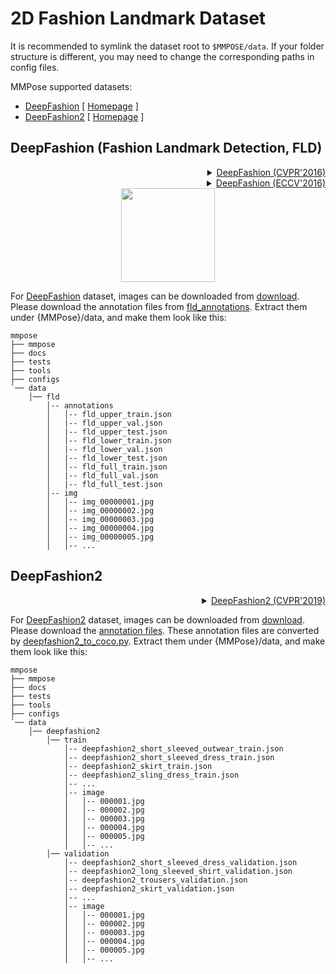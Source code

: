 # 2D Fashion Landmark Dataset

It is recommended to symlink the dataset root to `$MMPOSE/data`.
If your folder structure is different, you may need to change the corresponding paths in config files.

MMPose supported datasets:

- [DeepFashion](#deepfashion) \[ [Homepage](http://mmlab.ie.cuhk.edu.hk/projects/DeepFashion/LandmarkDetection.html) \]
- [DeepFashion2](#deepfashion2) \[ [Homepage](https://github.com/switchablenorms/DeepFashion2) \]

## DeepFashion (Fashion Landmark Detection, FLD)

<!-- [DATASET] -->

<details>
<summary align="right"><a href="http://openaccess.thecvf.com/content_cvpr_2016/html/Liu_DeepFashion_Powering_Robust_CVPR_2016_paper.html">DeepFashion (CVPR'2016)</a></summary>

```bibtex
@inproceedings{liuLQWTcvpr16DeepFashion,
 author = {Liu, Ziwei and Luo, Ping and Qiu, Shi and Wang, Xiaogang and Tang, Xiaoou},
 title = {DeepFashion: Powering Robust Clothes Recognition and Retrieval with Rich Annotations},
 booktitle = {Proceedings of IEEE Conference on Computer Vision and Pattern Recognition (CVPR)},
 month = {June},
 year = {2016}
}
```

</details>

<!-- [DATASET] -->

<details>
<summary align="right"><a href="https://link.springer.com/chapter/10.1007/978-3-319-46475-6_15">DeepFashion (ECCV'2016)</a></summary>

```bibtex
@inproceedings{liuYLWTeccv16FashionLandmark,
 author = {Liu, Ziwei and Yan, Sijie and Luo, Ping and Wang, Xiaogang and Tang, Xiaoou},
 title = {Fashion Landmark Detection in the Wild},
 booktitle = {European Conference on Computer Vision (ECCV)},
 month = {October},
 year = {2016}
 }
```

</details>

<div align="center">
  <img src="https://user-images.githubusercontent.com/100993824/227774588-443fc5cc-7842-472a-abd5-827f0e3fd27f.png" height="150px">
</div>

For [DeepFashion](http://mmlab.ie.cuhk.edu.hk/projects/DeepFashion/LandmarkDetection.html) dataset, images can be downloaded from [download](http://mmlab.ie.cuhk.edu.hk/projects/DeepFashion/LandmarkDetection.html).
Please download the annotation files from [fld_annotations](https://download.openmmlab.com/mmpose/datasets/fld_annotations.tar).
Extract them under {MMPose}/data, and make them look like this:

```text
mmpose
├── mmpose
├── docs
├── tests
├── tools
├── configs
`── data
    │── fld
        │-- annotations
        │   │-- fld_upper_train.json
        │   |-- fld_upper_val.json
        │   |-- fld_upper_test.json
        │   │-- fld_lower_train.json
        │   |-- fld_lower_val.json
        │   |-- fld_lower_test.json
        │   │-- fld_full_train.json
        │   |-- fld_full_val.json
        │   |-- fld_full_test.json
        │-- img
        │   │-- img_00000001.jpg
        │   │-- img_00000002.jpg
        │   │-- img_00000003.jpg
        │   │-- img_00000004.jpg
        │   │-- img_00000005.jpg
        │   │-- ...
```

## DeepFashion2

<!-- [DATASET] -->

<details>
<summary align="right"><a href="https://arxiv.org/pdf/1901.07973.pdf">DeepFashion2 (CVPR'2019)</a></summary>

```bibtex
@article{DeepFashion2,
  author = {Yuying Ge and Ruimao Zhang and Lingyun Wu and Xiaogang Wang and Xiaoou Tang and Ping Luo},
  title={A Versatile Benchmark for Detection, Pose Estimation, Segmentation and Re-Identification of Clothing Images},
  journal={CVPR},
  year={2019}
}
```

</details>

<!-- [DATASET] -->

For [DeepFashion2](https://github.com/switchablenorms/DeepFashion2) dataset, images can be downloaded from [download](https://drive.google.com/drive/folders/125F48fsMBz2EF0Cpqk6aaHet5VH399Ok?usp=sharing).
Please download the [annotation files](https://drive.google.com/file/d/1RM9l9EaB9ULRXhoCS72PkCXtJ4Cn4i6O/view?usp=share_link). These annotation files are converted by [deepfashion2_to_coco.py](https://github.com/switchablenorms/DeepFashion2/blob/master/evaluation/deepfashion2_to_coco.py).
Extract them under {MMPose}/data, and make them look like this:

```text
mmpose
├── mmpose
├── docs
├── tests
├── tools
├── configs
`── data
    │── deepfashion2
        │── train
            │-- deepfashion2_short_sleeved_outwear_train.json
            │-- deepfashion2_short_sleeved_dress_train.json
            │-- deepfashion2_skirt_train.json
            │-- deepfashion2_sling_dress_train.json
            │-- ...
            │-- image
            │   │-- 000001.jpg
            │   │-- 000002.jpg
            │   │-- 000003.jpg
            │   │-- 000004.jpg
            │   │-- 000005.jpg
            │   │-- ...
        │── validation
            │-- deepfashion2_short_sleeved_dress_validation.json
            │-- deepfashion2_long_sleeved_shirt_validation.json
            │-- deepfashion2_trousers_validation.json
            │-- deepfashion2_skirt_validation.json
            │-- ...
            │-- image
            │   │-- 000001.jpg
            │   │-- 000002.jpg
            │   │-- 000003.jpg
            │   │-- 000004.jpg
            │   │-- 000005.jpg
            │   │-- ...
```

